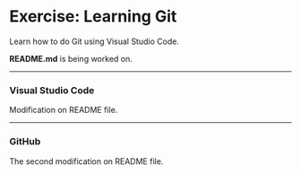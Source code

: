 # Exercise: Learning Git

Learn how to do Git using Visual Studio Code.



**README.md** is being worked on.

----------------------------------

### Visual Studio Code

Modification on README file.

----------------------------------

### GitHub

The second modification on README file.
